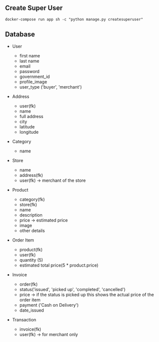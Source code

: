 ## Create Super User

 `docker-compose run app sh -c "python manage.py createsuperuser"`


 ## Database

- User
  - first name
  - last name
  - email
  - password
  - government_id
  - profile_image
  - user_type ('buyer', 'merchant')

- Address
  - user(fk)
  - name
  - full address
  - city
  - latitude
  - longitude

- Category
  - name

- Store
  - name
  - address(fk)
  - user(fk) -> merchant of the store

- Product
  - category(fk)
  - store(fk)
  - name
  - description
  - price -> estimated price
  - image
  - other details

- Order Item
  - product(fk)
  - user(fk)
  - quantity (5)
  - estimated total price(5 * product.price)

- Invoice
  - order(fk)
  - status('issued', 'picked up', 'completed', 'cancelled')
  - price -> if the status is picked up this shows the actual price of the order item
  - payment ('Cash on Delivery')
  - date_issued

- Transaction
  - invoice(fk)
  - user(fk) -> for merchant only




